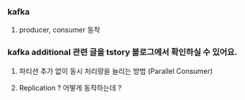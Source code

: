 ### kafka 

1. producer, consumer 동작




### kafka additional 관련 글을 tstory 블로그에서 확인하실 수 있어요.

1. 파티션 추가 없이 동시 처리량을 늘리는 방법 (Parallel Consumer)

2. Replication ? 어떻게 동작하는데 ?
